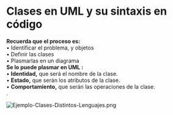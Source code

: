 # Clases en UML y su sintaxis en código

  
**Recuerda que el proceso es:**  
• Identificar el problema, y objetos  
• Definir las clases  
• Plasmarlas en un diagrama  
**Se lo puede plasmar en UML :**  
• **Identidad,** que será el nombre de la clase.  
• **Estado,** que serán los atributos de la clase.  
• **Comportamiento,** que serán las operaciones de la clase.  
.  

![Ejemplo-Clases-Distintos-Lenguajes.png](https://static.platzi.com/media/user_upload/Ejemplo-Clases-Distintos-Lenguajes-41672a36-5465-4bc5-94d6-b53419e3a411.jpg)